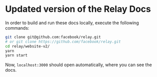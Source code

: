 # Updated version of the Relay Docs

In order to build and run these docs locally, execute the following commands:

```sh
git clone git@github.com:facebook/relay.git
# or git clone https://github.com/facebook/relay.git
cd relay/website-v2/
yarn
yarn start
```

Now, `localhost:3000` should open automatically, where you can see the docs.
